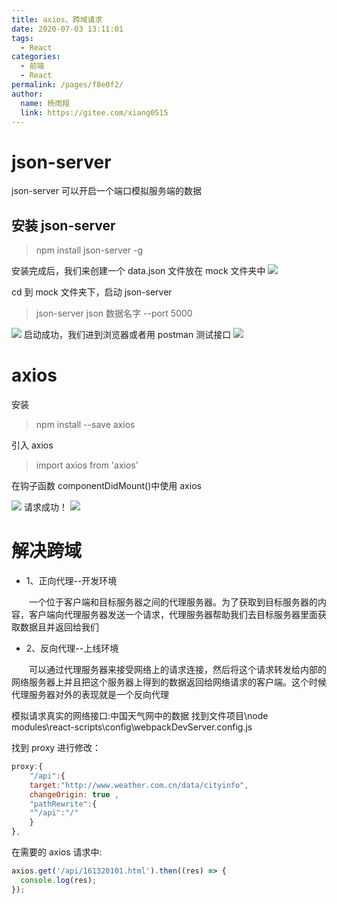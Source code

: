 ```yaml
---
title: axios、跨域请求
date: 2020-07-03 13:11:01
tags:
  - React
categories:
  - 前端
  - React
permalink: /pages/f8e0f2/
author:
  name: 杨雨翔
  link: https://gitee.com/xiang0515
---
```


# json-server

json-server 可以开启一个端口模拟服务端的数据

## 安装 json-server

> npm install json-server -g

安装完成后，我们来创建一个 data.json 文件放在 mock 文件夹中
![](https://yangblogimg.oss-cn-hangzhou.aliyuncs.com/blogImg/datejson.png)

cd 到 mock 文件夹下，启动 json-server

> json-server json 数据名字 --port 5000

![](https://yangblogimg.oss-cn-hangzhou.aliyuncs.com/blogImg/datajson启动成功.png)
启动成功，我们进到浏览器或者用 postman 测试接口
![](https://yangblogimg.oss-cn-hangzhou.aliyuncs.com/blogImg/测试jsonserver.png)

# axios

安装

> npm install --save axios

引入 axios

> import axios from 'axios'

在钩子函数 componentDidMount()中使用 axios

![](https://yangblogimg.oss-cn-hangzhou.aliyuncs.com/blogImg/axios导入并使用.png)
请求成功！
![](https://yangblogimg.oss-cn-hangzhou.aliyuncs.com/blogImg/axios请求成功.png)

# 解决跨域

- 1、正向代理--开发环境

&emsp;&emsp;一个位于客户端和目标服务器之间的代理服务器。为了获取到目标服务器的内容，客户端向代理服务器发送一个请求，代理服务器帮助我们去目标服务器里面获取数据且并返回给我们

- 2、反向代理--上线环境

&emsp;&emsp;可以通过代理服务器来接受网络上的请求连接，然后将这个请求转发给内部的网络服务器上并且把这个服务器上得到的数据返回给网络请求的客户端。这个时候代理服务器对外的表现就是一个反向代理

模拟请求真实的网络接口:中国天气网中的数据
找到文件项目\node modules\react-scripts\config\webpackDevServer.config.js

找到 proxy 进行修改：

```js
proxy:{
    "/api":{
    target:"http://www.weather.com.cn/data/cityinfo",
    changeOrigin: true ,
    "pathRewrite":{
    "^/api":"/"
    }
},
```

在需要的 axios 请求中:

```js
axios.get('/api/161320101.html').then((res) => {
  console.log(res);
});
```
